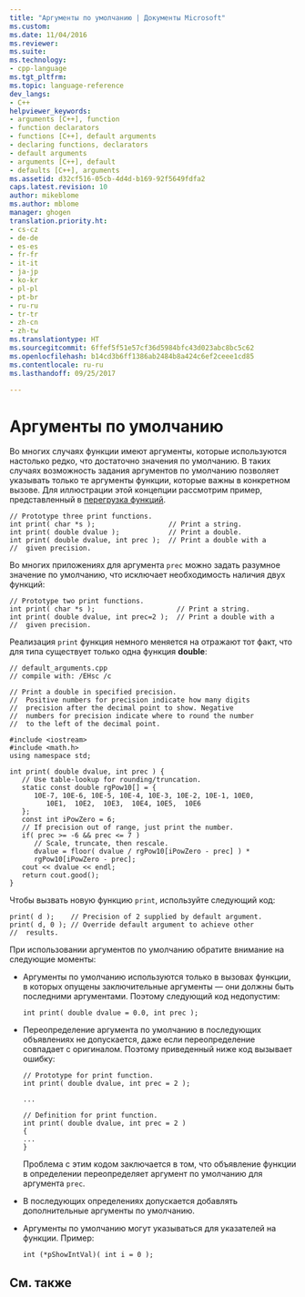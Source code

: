 ```yaml
---
title: "Аргументы по умолчанию | Документы Microsoft"
ms.custom: 
ms.date: 11/04/2016
ms.reviewer: 
ms.suite: 
ms.technology:
- cpp-language
ms.tgt_pltfrm: 
ms.topic: language-reference
dev_langs:
- C++
helpviewer_keywords:
- arguments [C++], function
- function declarators
- functions [C++], default arguments
- declaring functions, declarators
- default arguments
- arguments [C++], default
- defaults [C++], arguments
ms.assetid: d32cf516-05cb-4d4d-b169-92f5649fdfa2
caps.latest.revision: 10
author: mikeblome
ms.author: mblome
manager: ghogen
translation.priority.ht:
- cs-cz
- de-de
- es-es
- fr-fr
- it-it
- ja-jp
- ko-kr
- pl-pl
- pt-br
- ru-ru
- tr-tr
- zh-cn
- zh-tw
ms.translationtype: HT
ms.sourcegitcommit: 6ffef5f51e57cf36d5984bfc43d023abc8bc5c62
ms.openlocfilehash: b14cd3b6ff1386ab2484b8a424c6ef2ceee1cd85
ms.contentlocale: ru-ru
ms.lasthandoff: 09/25/2017

---
```

# <a name="default-arguments"></a>Аргументы по умолчанию
Во многих случаях функции имеют аргументы, которые используются настолько редко, что достаточно значения по умолчанию. В таких случаях возможность задания аргументов по умолчанию позволяет указывать только те аргументы функции, которые важны в конкретном вызове. Для иллюстрации этой концепции рассмотрим пример, представленный в [перегрузка функций](../cpp/function-overloading.md).  
  
```  
// Prototype three print functions.  
int print( char *s );                  // Print a string.  
int print( double dvalue );            // Print a double.  
int print( double dvalue, int prec );  // Print a double with a  
//  given precision.  
```  
  
 Во многих приложениях для аргумента `prec` можно задать разумное значение по умолчанию, что исключает необходимость наличия двух функций:  
  
```  
// Prototype two print functions.  
int print( char *s );                    // Print a string.  
int print( double dvalue, int prec=2 );  // Print a double with a  
//  given precision.  
```  
  
 Реализация `print` функция немного меняется на отражают тот факт, что для типа существует только одна функция **double**:  
  
```  
// default_arguments.cpp  
// compile with: /EHsc /c  
  
// Print a double in specified precision.  
//  Positive numbers for precision indicate how many digits  
//  precision after the decimal point to show. Negative  
//  numbers for precision indicate where to round the number  
//  to the left of the decimal point.  
  
#include <iostream>  
#include <math.h>  
using namespace std;  
  
int print( double dvalue, int prec ) {  
   // Use table-lookup for rounding/truncation.  
   static const double rgPow10[] = {   
      10E-7, 10E-6, 10E-5, 10E-4, 10E-3, 10E-2, 10E-1, 10E0,  
         10E1,  10E2,  10E3,  10E4, 10E5,  10E6  
   };  
   const int iPowZero = 6;  
   // If precision out of range, just print the number.  
   if( prec >= -6 && prec <= 7 )  
      // Scale, truncate, then rescale.  
      dvalue = floor( dvalue / rgPow10[iPowZero - prec] ) *  
      rgPow10[iPowZero - prec];  
   cout << dvalue << endl;  
   return cout.good();  
}  
```  
  
 Чтобы вызвать новую функцию `print`, используйте следующий код:  
  
```  
print( d );    // Precision of 2 supplied by default argument.  
print( d, 0 ); // Override default argument to achieve other  
//  results.  
```  
  
 При использовании аргументов по умолчанию обратите внимание на следующие моменты:  
  
-   Аргументы по умолчанию используются только в вызовах функции, в которых опущены заключительные аргументы — они должны быть последними аргументами. Поэтому следующий код недопустим:  
  
    ```  
    int print( double dvalue = 0.0, int prec );  
    ```  
  
-   Переопределение аргумента по умолчанию в последующих объявлениях не допускается, даже если переопределение совпадает с оригиналом. Поэтому приведенный ниже код вызывает ошибку:  
  
    ```  
    // Prototype for print function.  
    int print( double dvalue, int prec = 2 );  
  
    ...  
  
    // Definition for print function.  
    int print( double dvalue, int prec = 2 )  
    {  
    ...  
    }  
    ```  
  
     Проблема с этим кодом заключается в том, что объявление функции в определении переопределяет аргумент по умолчанию для аргумента `prec`.  
  
-   В последующих определениях допускается добавлять дополнительные аргументы по умолчанию.  
  
-   Аргументы по умолчанию могут указываться для указателей на функции. Пример:  
  
    ```  
    int (*pShowIntVal)( int i = 0 );  
    ```  
  
## <a name="see-also"></a>См. также  
 
